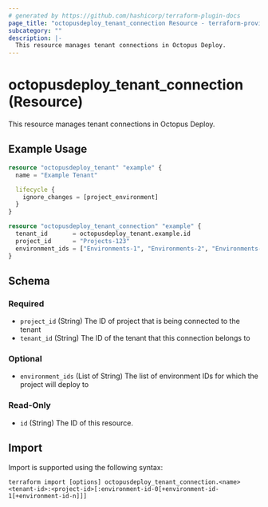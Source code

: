 ```yaml
---
# generated by https://github.com/hashicorp/terraform-plugin-docs
page_title: "octopusdeploy_tenant_connection Resource - terraform-provider-octopusdeploy"
subcategory: ""
description: |-
  This resource manages tenant connections in Octopus Deploy.
---
```


# octopusdeploy_tenant_connection (Resource)

This resource manages tenant connections in Octopus Deploy.

## Example Usage

```terraform
resource "octopusdeploy_tenant" "example" {
  name = "Example Tenant"

  lifecycle {
    ignore_changes = [project_environment]
  }
}

resource "octopusdeploy_tenant_connection" "example" {
  tenant_id       = octopusdeploy_tenant.example.id
  project_id      = "Projects-123"
  environment_ids = ["Environments-1", "Environments-2", "Environments-3"]
}
```

<!-- schema generated by tfplugindocs -->
## Schema

### Required

- `project_id` (String) The ID of project that is being connected to the tenant
- `tenant_id` (String) The ID of the tenant that this connection belongs to

### Optional

- `environment_ids` (List of String) The list of environment IDs for which the project will deploy to

### Read-Only

- `id` (String) The ID of this resource.

## Import

Import is supported using the following syntax:

```shell
terraform import [options] octopusdeploy_tenant_connection.<name> <tenant-id>:<project-id>[:environment-id-0[+environment-id-1[+environment-id-n]]]
```
